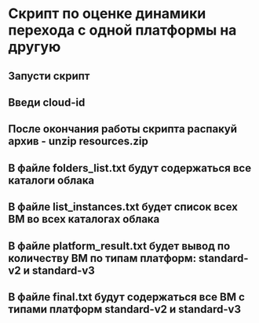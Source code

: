# Скрипт по оценке динамики перехода с одной платформы на другую

## Запусти скрипт 
## Введи cloud-id
## После окончания работы скрипта распакуй архив - unzip resources.zip
## В файле folders_list.txt будут содержаться все каталоги облака
## В файле list_instances.txt будет список всех ВМ во всех каталогах облака
## В файле platform_result.txt будет вывод по количеству ВМ по типам платформ: standard-v2 и standard-v3
## В файле final.txt будут содержаться все ВМ с типами платформ standard-v2 и standard-v3

